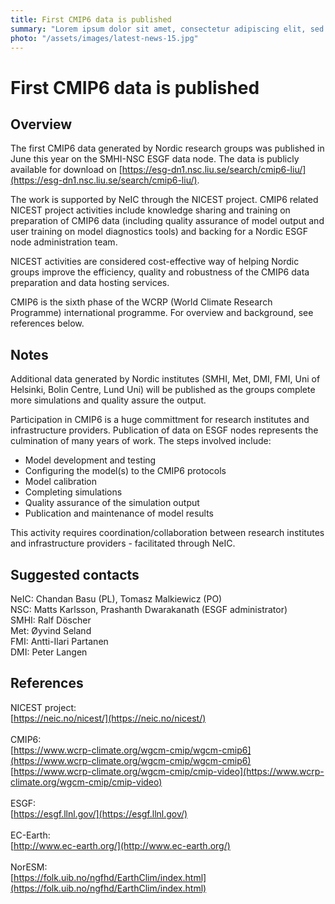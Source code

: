 ```yaml
---
title: First CMIP6 data is published
summary: "Lorem ipsum dolor sit amet, consectetur adipiscing elit, sed do eiusmod tempor incididunt ut labore et dolore magna aliqua. Ut enim ad minim veniam, quis nostrud exercitation ullamco laboris nisi ut aliquip ex ea commodo consequat."
photo: "/assets/images/latest-news-15.jpg"
---
```


First CMIP6 data is published
===============================

## Overview
The first CMIP6 data generated by Nordic research groups was published in June this year on the SMHI-NSC ESGF data node. The data is publicly available for download on [https://esg-dn1.nsc.liu.se/search/cmip6-liu/](https://esg-dn1.nsc.liu.se/search/cmip6-liu/). <br>

The work is supported by NeIC through the NICEST project. CMIP6 related NICEST project activities include knowledge sharing and training on preparation of CMIP6 data (including quality assurance of model output and user training on model diagnostics tools) and backing for a Nordic ESGF node administration team. <br>

NICEST activities are considered cost-effective way of helping Nordic groups improve the efficiency​​, quality and ​​robustness​​ of ​​the CMIP6 data preparation and data hosting services. <br>

CMIP6 is the sixth phase of the WCRP (World Climate Research Programme) international programme. For overview and background, see references below.
<br>

## Notes
Additional data generated by Nordic institutes (SMHI, Met, DMI, FMI, Uni of Helsinki, Bolin Centre, Lund Uni) will be published as the groups complete more simulations and quality assure the output.

Participation in CMIP6 is a huge committment for research institutes and infrastructure providers. Publication of data on ESGF nodes represents the culmination of many years of work. The steps involved include:
* Model development and testing
* Configuring the model(s) to the CMIP6 protocols
* Model calibration
* Completing simulations
* Quality assurance of the simulation output
* Publication and maintenance of model results<br>

<p>This activity requires coordination/collaboration between research institutes and infrastructure providers - facilitated through NeIC.</p>

## Suggested contacts
NeIC: Chandan Basu (PL), Tomasz Malkiewicz (PO) <br>
NSC: Matts Karlsson, Prashanth Dwarakanath (ESGF administrator) <br>
SMHI: Ralf Döscher <br>
Met: Øyvind Seland <br>
FMI: Antti-Ilari Partanen <br>
DMI: Peter Langen <br>

## References
NICEST project: <br>
[https://neic.no/nicest/](https://neic.no/nicest/)<br>
<br>
CMIP6:<br>
[https://www.wcrp-climate.org/wgcm-cmip/wgcm-cmip6](https://www.wcrp-climate.org/wgcm-cmip/wgcm-cmip6)<br>
[https://www.wcrp-climate.org/wgcm-cmip/cmip-video](https://www.wcrp-climate.org/wgcm-cmip/cmip-video)<br>
<br>
ESGF:<br>
[https://esgf.llnl.gov/](https://esgf.llnl.gov/)<br>
<br>
EC-Earth:<br>
[http://www.ec-earth.org/](http://www.ec-earth.org/)<br>
<br>
NorESM:<br>
[https://folk.uib.no/ngfhd/EarthClim/index.html](https://folk.uib.no/ngfhd/EarthClim/index.html)
